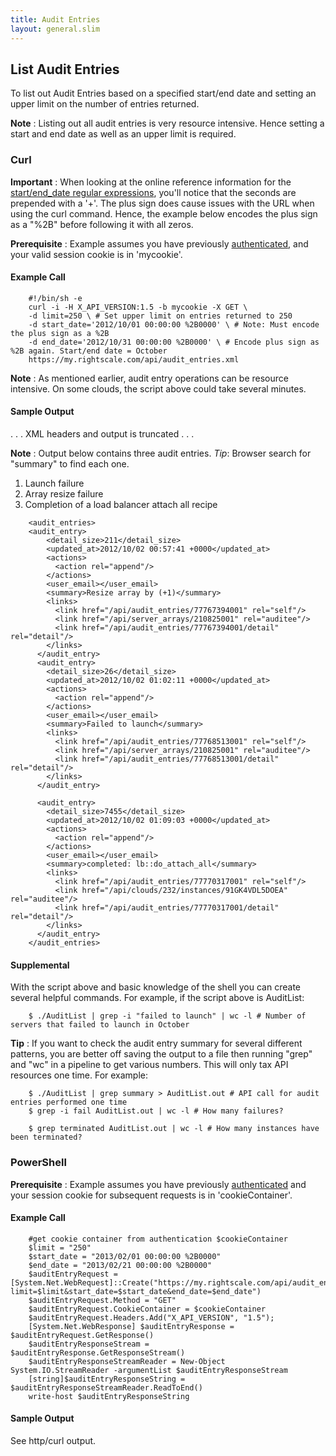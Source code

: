 ```yaml
---
title: Audit Entries
layout: general.slim
---
```


## List Audit Entries

To list out Audit Entries based on a specified start/end date and setting an upper limit on the number of entries returned.

**Note** : Listing out all audit entries is very resource intensive. Hence setting a start and end date as well as an upper limit is required.

### Curl

**Important** : When looking at the online reference information for the [start/end_date regular expressions](http://reference.rightscale.com/api1.5/resources/ResourceAuditEntries.html#index), you'll notice that the seconds are prepended with a '+'. The plus sign does cause issues with the URL when using the curl command. Hence, the example below encodes the plus sign as a "%2B" before following it with all zeros.

**Prerequisite** : Example assumes you have previously [authenticated](/api/api_1.5_examples/authentication.html), and your valid session cookie is in 'mycookie'.

#### Example Call

~~~
    #!/bin/sh -e
    curl -i -H X_API_VERSION:1.5 -b mycookie -X GET \
    -d limit=250 \ # Set upper limit on entries returned to 250
    -d start_date='2012/10/01 00:00:00 %2B0000' \ # Note: Must encode the plus sign as a %2B
    -d end_date='2012/10/31 00:00:00 %2B0000' \ # Encode plus sign as %2B again. Start/end date = October
    https://my.rightscale.com/api/audit_entries.xml
~~~

**Note** : As mentioned earlier, audit entry operations can be resource intensive. On some clouds, the script above could take several minutes.

#### Sample Output

. . . XML headers and output is truncated . . .

**Note** : Output below contains three audit entries. _Tip_: Browser search for "summary" to find each one.

1. Launch failure
2. Array resize failure
3. Completion of a load balancer attach all recipe

~~~
    <audit_entries>
    <audit_entry>
        <detail_size>211</detail_size>
        <updated_at>2012/10/02 00:57:41 +0000</updated_at>
        <actions>
          <action rel="append"/>
        </actions>
        <user_email></user_email>
        <summary>Resize array by (+1)</summary>
        <links>
          <link href="/api/audit_entries/77767394001" rel="self"/>
          <link href="/api/server_arrays/210825001" rel="auditee"/>
          <link href="/api/audit_entries/77767394001/detail" rel="detail"/>
        </links>
      </audit_entry>
      <audit_entry>
        <detail_size>26</detail_size>
        <updated_at>2012/10/02 01:02:11 +0000</updated_at>
        <actions>
          <action rel="append"/>
        </actions>
        <user_email></user_email>
        <summary>Failed to launch</summary>
        <links>
          <link href="/api/audit_entries/77768513001" rel="self"/>
          <link href="/api/server_arrays/210825001" rel="auditee"/>
          <link href="/api/audit_entries/77768513001/detail" rel="detail"/>
        </links>
      </audit_entry>

      <audit_entry>
        <detail_size>7455</detail_size>
        <updated_at>2012/10/02 01:09:03 +0000</updated_at>
        <actions>
          <action rel="append"/>
        </actions>
        <user_email></user_email>
        <summary>completed: lb::do_attach_all</summary>
        <links>
          <link href="/api/audit_entries/77770317001" rel="self"/>
          <link href="/api/clouds/232/instances/91GK4VDL5DOEA" rel="auditee"/>
          <link href="/api/audit_entries/77770317001/detail" rel="detail"/>
        </links>
      </audit_entry>
    </audit_entries>
~~~

#### Supplemental

With the script above and basic knowledge of the shell you can create several helpful commands. For example, if the script above is AuditList:

~~~
    $ ./AuditList | grep -i "failed to launch" | wc -l # Number of servers that failed to launch in October
~~~

**Tip** : If you want to check the audit entry summary for several different patterns, you are better off saving the output to a file then running "grep" and "wc" in a pipeline to get various numbers. This will only tax API resources one time. For example:

~~~
    $ ./AuditList | grep summary > AuditList.out # API call for audit entries performed one time
    $ grep -i fail AuditList.out | wc -l # How many failures?
~~~

~~~
    $ grep terminated AuditList.out | wc -l # How many instances have been terminated?
~~~

### PowerShell

**Prerequisite** : Example assumes you have previously [authenticated](/api/api_1.5_examples/authentication.html) and your session cookie for subsequent requests is in 'cookieContainer'.

#### Example Call

~~~
    #get cookie container from authentication $cookieContainer
    $limit = "250"
    $start_date = "2013/02/01 00:00:00 %2B0000"
    $end_date = "2013/02/21 00:00:00 %2B0000"
    $auditEntryRequest = [System.Net.WebRequest]::Create("https://my.rightscale.com/api/audit_entries.xml?limit=$limit&start_date=$start_date&end_date=$end_date")
    $auditEntryRequest.Method = "GET"
    $auditEntryRequest.CookieContainer = $cookieContainer
    $auditEntryRequest.Headers.Add("X_API_VERSION", "1.5");
    [System.Net.WebResponse] $auditEntryResponse = $auditEntryRequest.GetResponse()
    $auditEntryResponseStream = $auditEntryResponse.GetResponseStream()
    $auditEntryResponseStreamReader = New-Object System.IO.StreamReader -argumentList $auditEntryResponseStream
    [string]$auditEntryResponseString = $auditEntryResponseStreamReader.ReadToEnd()
    write-host $auditEntryResponseString
~~~

#### Sample Output

See http/curl output.
